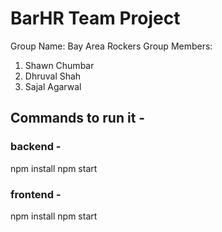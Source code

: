 # BarHR Team Project

Group Name: Bay Area Rockers
Group Members:
1. Shawn Chumbar
2. Dhruval Shah
3. Sajal Agarwal

## Commands to run it - 
### backend - 
npm install
npm start

### frontend - 
npm install
npm start
